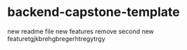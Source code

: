 # backend-capstone-template
new readme file 
new features remove
second new featuretgjkbrehgbregerhtregytrgy